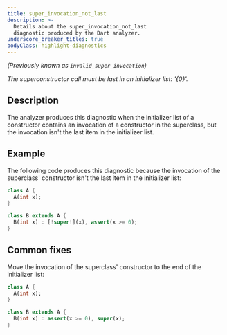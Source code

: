 ```yaml
---
title: super_invocation_not_last
description: >-
  Details about the super_invocation_not_last
  diagnostic produced by the Dart analyzer.
underscore_breaker_titles: true
bodyClass: highlight-diagnostics
---
```


_(Previously known as `invalid_super_invocation`)_

_The superconstructor call must be last in an initializer list: '{0}'._

## Description

The analyzer produces this diagnostic when the initializer list of a
constructor contains an invocation of a constructor in the superclass, but
the invocation isn't the last item in the initializer list.

## Example

The following code produces this diagnostic because the invocation of the
superclass' constructor isn't the last item in the initializer list:

```dart
class A {
  A(int x);
}

class B extends A {
  B(int x) : [!super!](x), assert(x >= 0);
}
```

## Common fixes

Move the invocation of the superclass' constructor to the end of the
initializer list:

```dart
class A {
  A(int x);
}

class B extends A {
  B(int x) : assert(x >= 0), super(x);
}
```

